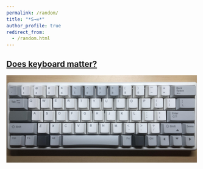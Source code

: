 ```yaml
---
permalink: /random/
title: "*S→∞*"
author_profile: true
redirect_from: 
  - /random.html
---
```


## [Does keyboard matter?](200511-keyboard)
<!-- <img src="./200511-keyboard/ec66.jpg" alt="Keyboard" width="500" /> -->
<div style="width: 500px">
     <img src="./200511-keyboard/ec66.jpg" alt="Keyboard" style="max-width: 100%;max-height: 100%" />
</div>

